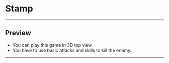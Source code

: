 # Stamp

---

## Preview
- You can play this game in 3D top view.
- You have to use basic attacks and skills to kill the enemy.

---

